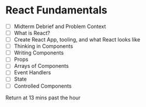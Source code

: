 # React Fundamentals

- [ ] Midterm Debrief and Problem Context
- [ ] What is React?
- [ ] Create React App, tooling, and what React looks like
- [ ] Thinking in Components
- [ ] Writing Components
- [ ] Props
- [ ] Arrays of Components
- [ ] Event Handlers
- [ ] State
- [ ] Controlled Components

Return at 13 mins past the hour
